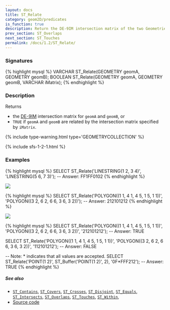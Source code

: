 ```yaml
---
layout: docs
title: ST_Relate
category: geom2D/predicates
is_function: true
description: Return the DE-9IM intersection matrix of the two Geometries or true if they are related by the given intersection matrix
prev_section: ST_Overlaps
next_section: ST_Touches
permalink: /docs/1.2/ST_Relate/
---
```


### Signatures

{% highlight mysql %}
VARCHAR ST_Relate(GEOMETRY geomA, GEOMETRY geomB);
BOOLEAN ST_Relate(GEOMETRY geomA, GEOMETRY geomB, VARCHAR iMatrix);
{% endhighlight %}

### Description

Returns

* the [DE-9IM][] intersection matrix
for `geomA` and `geomB`, or
* `TRUE` if `geomA` and `geomB` are related by the intersection matrix
  specified by `iMatrix`.

{% include type-warning.html type='GEOMETRYCOLLECTION' %}

{% include sfs-1-2-1.html %}

### Examples

{% highlight mysql %}
SELECT ST_Relate('LINESTRING(1 2, 3 4)',
                 'LINESTRING(5 6, 7 3)');
-- Answer: FF1FF0102
{% endhighlight %}

<img class="displayed" src="../ST_Relate_1.png"/>

{% highlight mysql %}
SELECT ST_Relate('POLYGON((1 1, 4 1, 4 5, 1 5, 1 1))',
                 'POLYGON((3 2, 6 2, 6 6, 3 6, 3 2))');
-- Answer: 212101212
{% endhighlight %}

<img class="displayed" src="../ST_Relate_2.png"/>

{% highlight mysql %}
SELECT ST_Relate('POLYGON((1 1, 4 1, 4 5, 1 5, 1 1))',
                 'POLYGON((3 2, 6 2, 6 6, 3 6, 3 2))',
                 '212101212');
-- Answer: TRUE

SELECT ST_Relate('POLYGON((1 1, 4 1, 4 5, 1 5, 1 1))',
                 'POLYGON((3 2, 6 2, 6 6, 3 6, 3 2))',
                 '112101212');
-- Answer: FALSE

-- Note: * indicates that all values are accepted.
SELECT ST_Relate('POINT(1 2)', ST_Buffer('POINT(1 2)', 2),
                 '0F*FFF212');
-- Answer: TRUE
{% endhighlight %}

##### See also

* [`ST_Contains`](../ST_Contains), [`ST_Covers`](../ST_Covers), [`ST_Crosses`](../ST_Crosses), [`ST_Disjoint`](../ST_Disjoint),
 [`ST_Equals`](../ST_Equals), [`ST_Intersects`](../ST_Intersects),
 [`ST_Overlaps`](../ST_Overlaps), [`ST_Touches`](../ST_Touches),
 [`ST_Within`](../ST_Within),
* <a href="https://github.com/orbisgis/h2gis/blob/master/h2spatial/src/main/java/org/h2gis/h2spatial/internal/function/spatial/predicates/ST_Relate.java" target="_blank">Source code</a>

[DE-9IM]: http://en.wikipedia.org/wiki/DE-9IM
